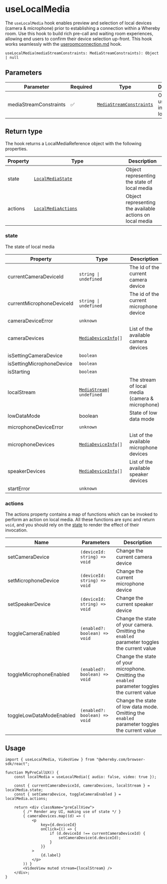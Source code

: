 # useLocalMedia

The `useLocalMedia` hook enables preview and selection of local devices (camera & microphone) prior to establishing a connection within a Whereby room. Use this hook to build rich pre-call and waiting room experiences, allowing end users to confirm their device selection up-front. This hook works seamlessly with the [useroomconnection.md](useroomconnection.md "mention") hook.



`useLocalMedia(mediaStreamConstraints: MediaStreamConstraints): Object | null`

## Parameters

<table><thead><tr><th width="237">Parameter</th><th width="97">Required</th><th width="149">Type</th><th>Description</th></tr></thead><tbody><tr><td>mediaStreamConstraints</td><td><span data-gb-custom-inline data-tag="emoji" data-code="2705">✅</span></td><td><a href="../types.md#mediastreamconstraints"><code>MediaStreamConstraints</code></a></td><td>Options to use for initializing local media</td></tr></tbody></table>

## Return type

The hook returns a LocalMediaReference object with the following properties.

<table><thead><tr><th>Property</th><th width="279.3333333333333">Type</th><th>Description</th></tr></thead><tbody><tr><td>state</td><td><a href="uselocalmedia.md#state"><code>LocalMediaState</code></a></td><td>Object representing the state of local media</td></tr><tr><td>actions</td><td><a href="uselocalmedia.md#actions"><code>LocalMediaActions</code></a></td><td>Object representing the available actions on local media</td></tr></tbody></table>

### state

The state of local media

<table><thead><tr><th width="263.3333333333333">Property</th><th width="264">Type</th><th>Description</th></tr></thead><tbody><tr><td>currentCameraDeviceId</td><td><code>string | undefined</code></td><td>The Id of the current camera device</td></tr><tr><td>currentMicrophoneDeviceId</td><td><code>string | undefined</code></td><td>The id of the current microphone device</td></tr><tr><td>cameraDeviceError</td><td><code>unknown</code></td><td></td></tr><tr><td>cameraDevices</td><td><a href="../types.md#mediadeviceinfo"><code>MediaDeviceInfo</code></a><code>[]</code></td><td>List of the available camera devices</td></tr><tr><td>isSettingCameraDevice</td><td><code>boolean</code></td><td></td></tr><tr><td>isSettingMicrophoneDevice</td><td><code>boolean</code></td><td></td></tr><tr><td>isStarting</td><td><code>boolean</code></td><td></td></tr><tr><td>localStream</td><td><a href="../types.md#mediastream"><code>MediaStream</code></a><code>| undefined</code></td><td>The stream of local media (camera &#x26; microphone)</td></tr><tr><td>lowDataMode</td><td>boolean</td><td>State of low data mode</td></tr><tr><td>microphoneDeviceError</td><td><code>unknown</code></td><td></td></tr><tr><td>microphoneDevices</td><td><a href="../types.md#mediadeviceinfo"><code>MediaDeviceInfo</code></a><code>[]</code></td><td>List of the available microphone devices </td></tr><tr><td>speakerDevices</td><td><a href="../types.md#mediadeviceinfo"><code>MediaDeviceInfo</code></a><code>[]</code></td><td>List of the available speaker devices </td></tr><tr><td>startError</td><td><code>unknown</code></td><td></td></tr></tbody></table>

### actions

The actions property contains a map of functions which can be invoked to perform an action on local media. All these functions are sync and return `void`, and you should rely on the [state](uselocalmedia.md#state) to render the effect of their invocation.

| Name                     | Parameters                    | Description                                                                                     |
| ------------------------ | ----------------------------- | ----------------------------------------------------------------------------------------------- |
| setCameraDevice          | `(deviceId: string) => void`  | Change the current camera device                                                                |
| setMicrophoneDevice      | `(deviceId: string) => void`  | Change the current microphone device                                                            |
| setSpeakerDevice         | `(deviceId: string) => void`  | Change the current speaker device                                                               |
| toggleCameraEnabled      | `(enabled?: boolean) => void` | Change the state of your camera. Omitting the `enabled` parameter toggles the current value     |
| toggleMicrophoneEnabled  | `(enabled?: boolean) => void` | Change the state of your microphone. Omitting the `enabled` parameter toggles the current value |
| toggleLowDataModeEnabled | `(enabled?: boolean) => void` | Change the state of low data mode. Omitting the `enabled` parameter toggles the current value   |

## Usage

```tsx
import { useLocalMedia, VideoView } from "@whereby.com/browser-sdk/react";

function MyPreCallUX() {
    const localMedia = useLocalMedia({ audio: false, video: true });

    const { currentCameraDeviceId, cameraDevices, localStream } = localMedia.state;
    const { setCameraDevice, toggleCameraEnabled } = localMedia.actions;

    return <div className="preCallView">
        { /* Render any UI, making use of state */ }
        { cameraDevices.map((d) => (
            <p
                key={d.deviceId}
                onClick={() => {
                    if (d.deviceId !== currentCameraDeviceId) {
                        setCameraDevice(d.deviceId);
                    }
                }}
            >
                {d.label}
            </p>
        )) }
        <VideoView muted stream={localStream} />
    </div>;
}
```
